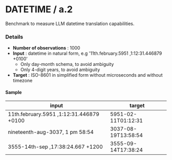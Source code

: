 # DATETIME / a.2
Benchmark to measure LLM datetime translation capabilities.

### Details
* __Number of observations__ : 1000
* __Input__ : datetime in natural form, e.g '11th.february.5951 ,1:12:31.446879 +0100'
  * Only day-month schema, to avoid ambiguity
  * Only 4-digit years, to avoid ambiguity
* __Target__ : ISO-8601 in simplified form without microseconds and without timezone


#### Sample
| input  | target   |
|---|---|
| 11th.february.5951 ,1:12:31.446879 +0100  | 5951-02-11T01:12:31 |
| nineteenth-aug-3037, 1 pm 58:54  | 3037-08-19T13:58:54 |
| 3555-14th-sep ,17:38:24.667 +1200  | 3555-09-14T17:38:24 |
